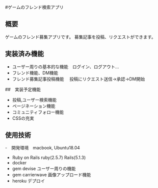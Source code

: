 #ゲームのフレンド検索アプリ

## 概要
ゲームのフレンド募集アプリです。
募集記事を投稿、リクエストができます。

## 実装済み機能
- ユーザー周りの基本的な機能　ログイン、ログアウト...
- フレンド機能、DM機能
- フレンド募集記事投稿機能
　投稿にリクエスト送信→承認→DM開始

##　実装予定機能
- 投稿,ユーザー検索機能
- ページネーション機能
- コミュニティフォロー機能
- CSSの充実

## 使用技術
-　開発環境　macbook, Ubuntu18.04
- Ruby on Rails ruby(2.5.7) Rails(5.1.3)
- docker
- gem devise ユーザー周りの機能
- gem carrierwave 画像アップロード機能
- heroku デプロイ
